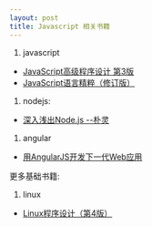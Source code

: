 ```yaml
---
layout: post
title: Javascript 相关书籍
---
```


1. javascript
 * [JavaScript高级程序设计 第3版](http://item.jd.com/10951037.html)
 * [JavaScript语言精粹（修订版）](http://item.jd.com/11090963.html)
1. nodejs:
  * [深入浅出Node.js --朴灵](http://item.jd.com/11355978.html)
1. angular
 * [用AngularJS开发下一代Web应用](http://item.jd.com/11342818.html)

更多基础书籍:

  1. linux
* [Linux程序设计（第4版）](http://item.jd.com/10064493.html)
